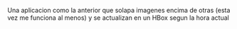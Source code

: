 Una aplicacion como la anterior que solapa imagenes encima de otras (esta vez me funciona al menos) y se actualizan en un HBox segun la hora actual
